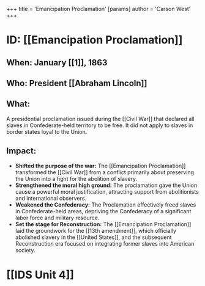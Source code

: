 +++
 title = 'Emancipation Proclamation'
[params]
	author = 'Carson West'
+++
# ID: [[Emancipation Proclamation]] 
## When: January [[1]], 1863

## Who: President [[Abraham Lincoln]] 
## What: 
A presidential proclamation issued during the [[Civil War]] that declared all slaves in Confederate-held territory to be free. It did not apply to slaves in border states loyal to the Union.

## Impact: 
* **Shifted the purpose of the war:**  The [[Emancipation Proclamation]] transformed the [[Civil War]] from a conflict primarily about preserving the Union into a fight for the abolition of slavery. 
* **Strengthened the moral high ground:** The proclamation gave the Union cause a powerful moral justification, attracting support from abolitionists and international observers. 
* **Weakened the Confederacy:** The Proclamation effectively freed slaves in Confederate-held areas, depriving the Confederacy of a significant labor force and military resource.
* **Set the stage for Reconstruction:** The [[Emancipation Proclamation]] laid the groundwork for the [[13th amendment]], which officially abolished slavery in the [[United States]], and the subsequent Reconstruction era focused on integrating former slaves into American society. 

# [[IDS Unit 4]]